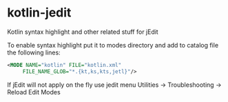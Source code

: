 kotlin-jedit
============

Kotlin syntax highlight and other related stuff for jEdit

To enable syntax highlight put it to modes directory and add to catalog file the following lines:

```xml
<MODE NAME="kotlin" FILE="kotlin.xml"
     FILE_NAME_GLOB="*.{kt,ks,kts,jetl}"/>
```

If jEdit will not apply on the fly use jedit menu Utilities -> Troubleshooting -> Reload Edit Modes


